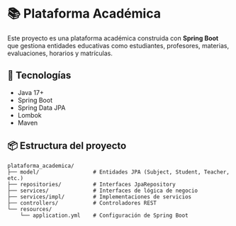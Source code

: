 # 📚 Plataforma Académica

Este proyecto es una plataforma académica construida con **Spring Boot** que gestiona entidades educativas como estudiantes, profesores, materias, evaluaciones, horarios y matrículas.

## 🧰 Tecnologías

- Java 17+
- Spring Boot
- Spring Data JPA
- Lombok
- Maven


## 📦 Estructura del proyecto

```text
plataforma_academica/
├── model/                 # Entidades JPA (Subject, Student, Teacher, etc.)
├── repositories/          # Interfaces JpaRepository
├── services/              # Interfaces de lógica de negocio
├── services/impl/         # Implementaciones de servicios
├── controllers/           # Controladores REST
└── resources/
    └── application.yml    # Configuración de Spring Boot
